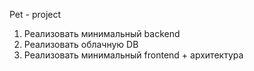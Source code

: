 Pet - project

1. Реализовать минимальный backend
2. Реализовать облачную DB
3. Реализовать минимальный frontend + архитектура
